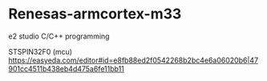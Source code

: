# Renesas-armcortex-m33

e2 studio C/C++ programming

STSPIN32F0 (mcu)
https://easyeda.com/editor#id=e8fb88ed2f0542268b2bc4e6a06020b6|47901cc4511b438eb4d475a6fe11bb11
